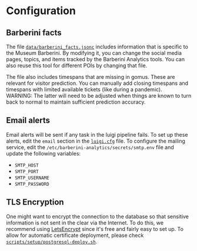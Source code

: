 # Configuration

## Barberini facts

The file [`data/barberini_facts.jsonc`](./data/barberini_facts.jsonc) includes information that is specific to the Museum Barberini.
By modifying it, you can change the social media pages, topics, and items tracked by the Barberini Analytics tools.
You can also reuse this tool for different POIs by changing that file.

The file also includes timespans that are missing in gomus.
These are relevant for visitor prediction.
You can manually add closing timespans and timespans with limited available tickets (like during a pandemic).  
WARNING: The latter will need to be adjusted when things are known to turn back to normal to maintain sufficient prediction accuracy.

## Email alerts

Email alerts will be sent if any task in the luigi pipeline fails.
To set up these alerts, edit the `email` section in the [`luigi.cfg`](./luigi.cfg) file.
To configure the mailing service, edit the `/etc/barberini-analytics/secrets/smtp.env` file and update the following variables:

- `SMTP_HOST`
- `SMTP_PORT`
- `SMTP_USERNAME`
- `SMTP_PASSWORD`

## TLS Encryption

One might want to encrypt the connection to the database so that sensitive information is not sent in the clear via the Internet.
To do this, we recommend using [LetsEncrypt](https://letsencrypt.org/) since it's free and fairly easy to set up.
To allow for automatic certificate deployment, please check [`scripts/setup/postgresql-deploy.sh`](./scripts/setup/postgresql-deploy.sh).
